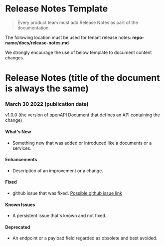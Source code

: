 # Release Notes Template

<!-- theme: success -->
> Every product team must add Release Notes as part of the documentation.

The following location must be used for tenant release notes: **repo-name/docs/release-notes.md**

We strongly encourage the use of below template to document content changes.
  
# Release Notes (title of the document is always the same)

### March 30 2022 (publication date)

v1.0.0 (the version of openAPI Document that defines an API containing the change)

#### What's New
- Something new that was added or introduced like a documents or a services.

#### Enhancements
- Description of an improvement or a change.

#### Fixed
- github issue that was fixed. [Possible github issue link ](https://github.com/Fiserv/Support/issues)

#### Known Issues
- A persistent issue that's known and not fixed.

#### Deprecated
- An endpoint or a payload field regarded as obsolete and best avoided.

